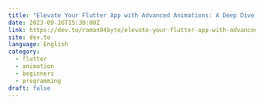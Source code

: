```yaml
---
title: "Elevate Your Flutter App with Advanced Animations: A Deep Dive into AnimationController and Tween 🚀"
date: 2023-09-16T15:30:00Z
link: https://dev.to/raman04byte/elevate-your-flutter-app-with-advanced-animations-a-deep-dive-into-animationcontroller-and-tween-367n?utm_medium=RSS&utm_source=news.12bit.vn
site: dev.to
language: English
category:
  - flutter
  - animation
  - beginners
  - programming
draft: false
---
```

